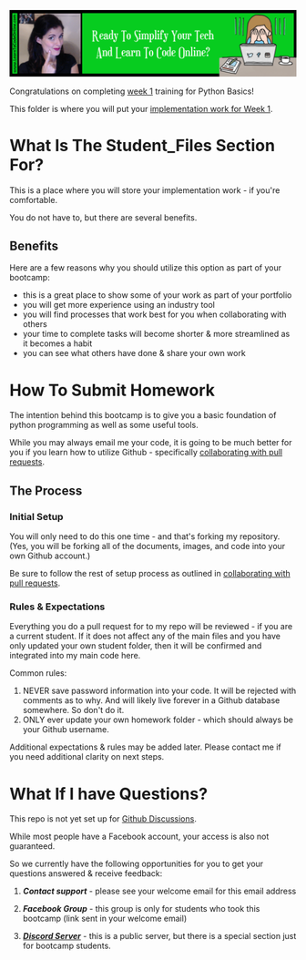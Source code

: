 <a href='https://www.learntocodeonline.com/'><img src='https://github.com/ProsperousHeart/TrainingUsingJupyter/blob/master/IMGs/learn-to-code-online.png?raw=true'></a>

Congratulations on completing [week 1](../Week_1) training for Python Basics!

This folder is where you will put your [implementation work for Week 1](../README.md).

# What Is The Student_Files Section For?

This is a place where you will store your implementation work - if you're comfortable.

You do not have to, but there are several benefits.

## Benefits

Here are a few reasons why you should utilize this option as part of your bootcamp:
- this is a great place to show some of your work as part of your portfolio
- you will get more experience using an industry tool
- you will find processes that work best for you when collaborating with others
- your time to complete tasks will become shorter & more streamlined as it becomes a habit
- you can see what others have done & share your own work

# How To Submit Homework

The intention behind this bootcamp is to give you a basic foundation of python programming as well as some useful tools.

While you may always email me your code, it is going to be much better for you if you learn how to utilize Github - specifically [collaborating with pull requests](https://docs.github.com/en/pull-requests/collaborating-with-pull-requests).

## The Process

### Initial Setup

You will only need to do this one time - and that's forking my repository. (Yes, you will be forking all of the documents, images, and code into your own Github account.)

Be sure to follow the rest of setup process as outlined in [collaborating with pull requests](https://docs.github.com/en/pull-requests/collaborating-with-pull-requests).

### Rules & Expectations

Everything you do a pull request for to my repo will be reviewed - if you are a current student. If it does not affect any of the main files and you have only updated your own student folder, then it will be confirmed and integrated into my main code here.

Common rules:
1. NEVER save password information into your code. It will be rejected with comments as to why. And will likely live forever in a Github database somewhere. So don't do it.
2. ONLY ever update your own homework folder - which should always be your Github username.

Additional expectations & rules may be added later. Please contact me if you need additional clarity on next steps.


# What If I have Questions?

This repo is not yet set up for [Github Discussions](https://docs.github.com/en/discussions).

While most people have a Facebook account, your access is also not guaranteed.

So we currently have the following opportunities for you to get your questions answered & receive feedback:

1. **_Contact support_** - please see your welcome email for this email address 

2. **_Facebook Group_** - this group is only for students who took this bootcamp (link sent in your welcome email)

3. **_[Discord Server](https://prosperousheart.com/discord-invite)_** - this is a public server, but there is a special section just for bootcamp students.